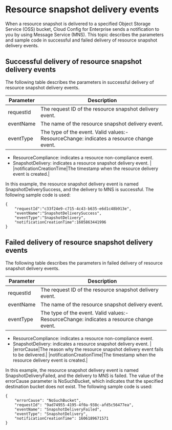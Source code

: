 # Resource snapshot delivery events

When a resource snapshot is delivered to a specified Object Storage Service \(OSS\) bucket, Cloud Config for Enterprise sends a notification to you by using Message Service \(MNS\). This topic describes the parameters and sample code in successful and failed delivery of resource snapshot delivery events.

## Successful delivery of resource snapshot delivery events

The following table describes the parameters in successful delivery of resource snapshot delivery events.

|Parameter|Description|
|---------|-----------|
|requestId|The request ID of the resource snapshot delivery event.|
|eventName|The name of the resource snapshot delivery event.|
|eventType|The type of the event. Valid values:-   ResourceChange: indicates a resource change event.
-   ResourceCompliance: indicates a resource non-compliance event.
-   SnapshotDelivery: indicates a resource snapshot delivery event. |
|notificationCreationTime|The timestamp when the resource delivery event is created.|

In this example, the resource snapshot delivery event is named SnapshotDeliverySuccess, and the delivery to MNS is successful. The following sample code is used:

```
{
    "requestId":"c33f24e9-c715-4c43-b635-e6d1c48b913e",
    "eventName":"SnapshotDeliverySuccess",
    "eventType":"SnapshotDelivery",
    "notificationCreationTime":1605863441996
}
```

## Failed delivery of resource snapshot delivery events

The following table describes the parameters in failed delivery of resource snapshot delivery events.

|Parameter|Description|
|---------|-----------|
|requestId|The request ID of the resource snapshot delivery event.|
|eventName|The name of the resource snapshot delivery event.|
|eventType|The type of the event. Valid values:-   ResourceChange: indicates a resource change event.
-   ResourceCompliance: indicates a resource non-compliance event.
-   SnapshotDelivery: indicates a resource snapshot delivery event. |
|errorCause|The reason why the resource snapshot delivery event fails to be delivered.|
|notificationCreationTime|The timestamp when the resource delivery event is created.|

In this example, the resource snapshot delivery event is named SnapshotDeliveryFailed, and the delivery to MNS is failed. The value of the errorCause parameter is NoSuchBucket, which indicates that the specified destination bucket does not exist. The following sample code is used:

```
{
    "errorCause": "NoSuchBucket",
    "requestId": "9ad74955-4195-4f0a-938c-afd5c56477ea",
    "eventName": "SnapshotDeliveryFailed",
    "eventType": "SnapshotDelivery",
    "notificationCreationTime": 1606189671571
}
```


